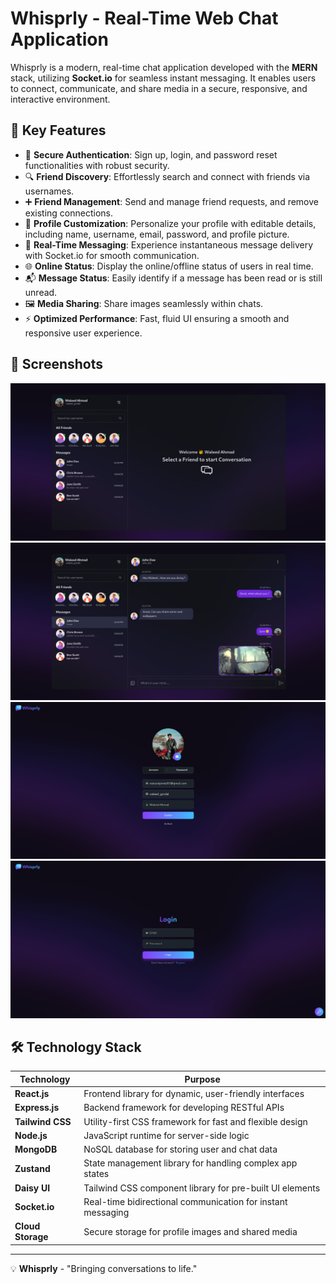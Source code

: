 # **Whisprly - Real-Time Web Chat Application**

Whisprly is a modern, real-time chat application developed with the **MERN** stack, utilizing **Socket.io** for seamless instant messaging. It enables users to connect, communicate, and share media in a secure, responsive, and interactive environment.

## **🌟 Key Features**

- 🔐 **Secure Authentication**: Sign up, login, and password reset functionalities with robust security.
- 🔍 **Friend Discovery**: Effortlessly search and connect with friends via usernames.
- ➕ **Friend Management**: Send and manage friend requests, and remove existing connections.
- 📝 **Profile Customization**: Personalize your profile with editable details, including name, username, email, password, and profile picture.
- 💬 **Real-Time Messaging**: Experience instantaneous message delivery with Socket.io for smooth communication.
- 🌐 **Online Status**: Display the online/offline status of users in real time.
- 📬 **Message Status**: Easily identify if a message has been read or is still unread.
- 🖼️ **Media Sharing**: Share images seamlessly within chats.
- ⚡ **Optimized Performance**: Fast, fluid UI ensuring a smooth and responsive user experience.


## **📸 Screenshots**
![Project Screenshot](./screenshots/1.png)
![Project Screenshot](./screenshots/2.png)
![Project Screenshot](./screenshots/3.png)
![Project Screenshot](./screenshots/4.png)


## **🛠 Technology Stack**

| **Technology**  | **Purpose** |
|-----------------|-------------|
| **React.js**    | Frontend library for dynamic, user-friendly interfaces |
| **Express.js**  | Backend framework for developing RESTful APIs |
| **Tailwind CSS**| Utility-first CSS framework for fast and flexible design |
| **Node.js**     | JavaScript runtime for server-side logic |
| **MongoDB**     | NoSQL database for storing user and chat data |
| **Zustand**     | State management library for handling complex app states |
| **Daisy UI**    | Tailwind CSS component library for pre-built UI elements |
| **Socket.io**   | Real-time bidirectional communication for instant messaging |
| **Cloud Storage**| Secure storage for profile images and shared media |

---

💡 **Whisprly** - "Bringing conversations to life."

